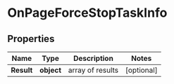 # OnPageForceStopTaskInfo


## Properties

| Name | Type | Description | Notes |
|------------ | ------------- | ------------- | -------------|
**Result** | **object** | array of results |[optional]|